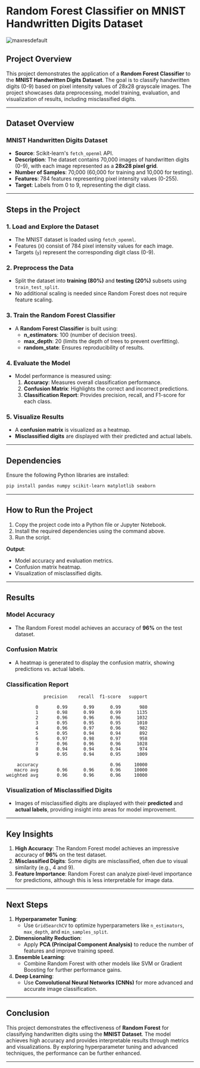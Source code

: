 # **Random Forest Classifier on MNIST Handwritten Digits Dataset**

![maxresdefault](https://github.com/user-attachments/assets/c65d61ec-1faa-4f44-b7ca-5f6396bdc514)

## **Project Overview**
This project demonstrates the application of a **Random Forest Classifier** to the **MNIST Handwritten Digits Dataset**. The goal is to classify handwritten digits (0-9) based on pixel intensity values of 28x28 grayscale images. The project showcases data preprocessing, model training, evaluation, and visualization of results, including misclassified digits.

---

## **Dataset Overview**

### **MNIST Handwritten Digits Dataset**
- **Source**: Scikit-learn's `fetch_openml` API.
- **Description**: The dataset contains 70,000 images of handwritten digits (0-9), with each image represented as a **28x28 pixel grid**.
- **Number of Samples**: 70,000 (60,000 for training and 10,000 for testing).
- **Features**: 784 features representing pixel intensity values (0-255).
- **Target**: Labels from 0 to 9, representing the digit class.

---

## **Steps in the Project**

### **1. Load and Explore the Dataset**
- The MNIST dataset is loaded using `fetch_openml`.
- Features (`X`) consist of 784 pixel intensity values for each image.
- Targets (`y`) represent the corresponding digit class (0-9).

### **2. Preprocess the Data**
- Split the dataset into **training (80%)** and **testing (20%)** subsets using `train_test_split`.
- No additional scaling is needed since Random Forest does not require feature scaling.

### **3. Train the Random Forest Classifier**
- A **Random Forest Classifier** is built using:
  - **n_estimators**: 100 (number of decision trees).
  - **max_depth**: 20 (limits the depth of trees to prevent overfitting).
  - **random_state**: Ensures reproducibility of results.

### **4. Evaluate the Model**
- Model performance is measured using:
  1. **Accuracy**: Measures overall classification performance.
  2. **Confusion Matrix**: Highlights the correct and incorrect predictions.
  3. **Classification Report**: Provides precision, recall, and F1-score for each class.

### **5. Visualize Results**
- A **confusion matrix** is visualized as a heatmap.
- **Misclassified digits** are displayed with their predicted and actual labels.

---

## **Dependencies**
Ensure the following Python libraries are installed:
```bash
pip install pandas numpy scikit-learn matplotlib seaborn
```

---

## **How to Run the Project**
1. Copy the project code into a Python file or Jupyter Notebook.
2. Install the required dependencies using the command above.
3. Run the script.

**Output**:
- Model accuracy and evaluation metrics.
- Confusion matrix heatmap.
- Visualization of misclassified digits.

---

## **Results**

### **Model Accuracy**
- The Random Forest model achieves an accuracy of **96%** on the test dataset.

### **Confusion Matrix**
- A heatmap is generated to display the confusion matrix, showing predictions vs. actual labels.

### **Classification Report**
```
              precision    recall  f1-score   support

           0       0.99      0.99      0.99       980
           1       0.98      0.99      0.99      1135
           2       0.96      0.96      0.96      1032
           3       0.95      0.95      0.95      1010
           4       0.96      0.97      0.96       982
           5       0.95      0.94      0.94       892
           6       0.97      0.98      0.97       958
           7       0.96      0.96      0.96      1028
           8       0.94      0.94      0.94       974
           9       0.95      0.94      0.95      1009

    accuracy                           0.96     10000
   macro avg       0.96      0.96      0.96     10000
weighted avg       0.96      0.96      0.96     10000
```

### **Visualization of Misclassified Digits**
- Images of misclassified digits are displayed with their **predicted** and **actual labels**, providing insight into areas for model improvement.

---

## **Key Insights**
1. **High Accuracy**: The Random Forest model achieves an impressive accuracy of **96%** on the test dataset.
2. **Misclassified Digits**: Some digits are misclassified, often due to visual similarity (e.g., 4 and 9).
3. **Feature Importance**: Random Forest can analyze pixel-level importance for predictions, although this is less interpretable for image data.

---

## **Next Steps**
1. **Hyperparameter Tuning**:
   - Use `GridSearchCV` to optimize hyperparameters like `n_estimators`, `max_depth`, and `min_samples_split`.
2. **Dimensionality Reduction**:
   - Apply **PCA (Principal Component Analysis)** to reduce the number of features and improve training speed.
3. **Ensemble Learning**:
   - Combine Random Forest with other models like SVM or Gradient Boosting for further performance gains.
4. **Deep Learning**:
   - Use **Convolutional Neural Networks (CNNs)** for more advanced and accurate image classification.

---

## **Conclusion**
This project demonstrates the effectiveness of **Random Forest** for classifying handwritten digits using the **MNIST Dataset**. The model achieves high accuracy and provides interpretable results through metrics and visualizations. By exploring hyperparameter tuning and advanced techniques, the performance can be further enhanced.

---

